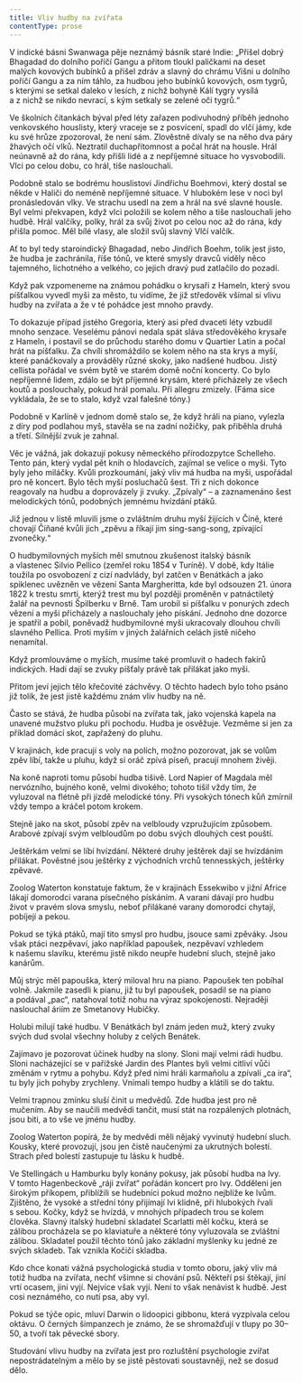 ```yaml
---
title: Vliv hudby na zvířata
contentType: prose
---
```


V indické básni Swanwaga pěje neznámý básník staré Indie: „Přišel dobrý Bhagadad do dolního poříčí Gangu a přitom tloukl paličkami na deset malých kovových bubínků a přišel zdráv a slavný do chrámu Višni u dolního poříčí Gangu a za ním táhlo, za hudbou jeho bubínků kovových, osm tygrů, s kterými se setkal daleko v lesích, z nichž bohyně Kálí tygry vysílá a z nichž se nikdo nevrací, s kým setkaly se zelené oči tygrů.“

Ve školních čítankách býval před léty zařazen podivuhodný příběh jednoho venkovského houslisty, který vraceje se z posvícení, spadl do vlčí jámy, kde ku své hrůze zpozoroval, že není sám. Zlověstně dívaly se na něho dva páry žhavých očí vlků. Neztratil duchapřítomnost a počal hrát na housle. Hrál neúnavně až do rána, kdy přišli lidé a z nepříjemné situace ho vysvobodili. Vlci po celou dobu, co hrál, tiše naslouchali.

Podobně stalo se bodrému houslistovi Jindřichu Boehmovi, který dostal se někde v Haliči do neméně nepříjemné situace. V hlubokém lese v noci byl pronásledován vlky. Ve strachu usedl na zem a hrál na své slavné housle. Byl velmi překvapen, když vlci položili se kolem něho a tiše naslouchali jeho hudbě. Hrál valčíky, polky, hrál za svůj život po celou noc až do rána, kdy přišla pomoc. Měl bílé vlasy, ale složil svůj slavný Vlčí valčík.

Ať to byl tedy staroindický Bhagadad, nebo Jindřich Boehm, tolik jest jisto, že hudba je zachránila, říše tónů, ve které smysly dravců viděly něco tajemného, lichotného a velkého, co jejich dravý pud zatlačilo do pozadí.

Když pak vzpomeneme na známou pohádku o krysaři z Hameln, který svou píšťalkou vyvedl myši za město, tu vidíme, že již středověk všímal si vlivu hudby na zvířata a že v té pohádce jest mnoho pravdy.

To dokazuje případ jistého Gregoria, který asi před dvaceti léty vzbudil mnoho senzace. Veselému pánovi nedala spát sláva středověkého krysaře z Hameln, i postavil se do průchodu starého domu v Quartier Latin a počal hrát na píšťalku. Za chvíli shromáždilo se kolem něho na sta krys a myší, které panáčkovaly a prováděly různé skoky, jako nadšené hudbou. Jistý cellista pořádal ve svém bytě ve starém domě noční koncerty. Co bylo nepříjemné lidem, zdálo se být příjemné krysám, které přicházely ze všech koutů a poslouchaly, pokud hrál pomalu. Při allegru zmizely. (Fáma sice vykládala, že se to stalo, když vzal falešné tóny.)

Podobně v Karlíně v jednom domě stalo se, že když hráli na piano, vylezla z díry pod podlahou myš, stavěla se na zadní nožičky, pak přiběhla druhá a třetí. Silnější zvuk je zahnal.

Věc je vážná, jak dokazují pokusy německého přírodozpytce Schelleho. Tento pán, který vydal pět knih o hlodavcích, zajímal se velice o myši. Tyto byly jeho miláčky. Kvůli prozkoumání, jaký vliv má hudba na myši, uspořádal pro ně koncert. Bylo těch myší posluchačů šest. Tři z nich dokonce reagovaly na hudbu a doprovázely ji zvuky. „Zpívaly“ – a zaznamenáno šest melodických tónů, podobných jemnému hvízdání ptáků.

Již jednou v listě mluvili jsme o zvláštním druhu myší žijících v Číně, které chovají Číňané kvůli jich „zpěvu a říkají jim sing-sang-song, zpívající zvonečky.“

O hudbymilovných myších měl smutnou zkušenost italský básník a vlastenec Silvio Pellico (zemřel roku 1854 v Turíně). V době, kdy Itálie toužila po osvobození z cizí nadvlády, byl zatčen v Benátkách a jako spiklenec uvězněn ve vězení Santa Margheritta, kde byl odsouzen 21. února 1822 k trestu smrti, kterýž trest mu byl později proměněn v patnáctiletý žalář na pevnosti Špilberku v Brně. Tam urobil si píšťalku v ponurých zdech vězení a myši přicházely a naslouchaly jeho pískání. Jednoho dne dozorce je spatřil a pobil, poněvadž hudbymilovné myši ukracovaly dlouhou chvíli slavného Pellica. Proti myším v jiných žalářních celách jistě ničeho nenamítal.

Když promlouváme o myších, musíme také promluvit o hadech fakírů indických. Hadi dají se zvuky píšťaly právě tak přilákat jako myši.

Přitom jeví jejich tělo křečovité záchvěvy. O těchto hadech bylo toho psáno již tolik, že jest jistě každému znám vliv hudby na ně.

Často se stává, že hudba působí na zvířata tak, jako vojenská kapela na unavené mužstvo pluku při pochodu. Hudba je osvěžuje. Vezměme si jen za příklad domácí skot, zapřažený do pluhu.

V krajinách, kde pracují s voly na polích, možno pozorovat, jak se volům zpěv líbí, takže u pluhu, když si oráč zpívá píseň, pracují mnohem živěji.

Na koně naproti tomu působí hudba tišivě. Lord Napier of Magdala měl nervózního, bujného koně, velmi divokého; tohoto tišil vždy tím, že vyluzoval na flétně při jízdě melodické tóny. Při vysokých tónech kůň zmírnil vždy tempo a kráčel potom krokem.

Stejně jako na skot, působí zpěv na velbloudy vzpružujícím způsobem. Arabové zpívají svým velbloudům po dobu svých dlouhých cest pouští.

Ještěrkám velmi se líbí hvízdání. Některé druhy ještěrek dají se hvízdáním přilákat. Pověstné jsou ještěrky z východních vrchů tennesských, ještěrky zpěvavé.

Zoolog Waterton konstatuje faktum, že v krajinách Essekwibo v jižní Africe lákají domorodci varana písečného pískáním. A varani dávají pro hudbu život v pravém slova smyslu, neboť přilákané varany domorodci chytají, pobíjejí a pekou.

Pokud se týká ptáků, mají tito smysl pro hudbu, jsouce sami zpěváky. Jsou však ptáci nezpěvaví, jako například papoušek, nezpěvaví vzhledem k našemu slavíku, kterému jistě nikdo neupře hudební sluch, stejně jako kanárům.

Můj strýc měl papouška, který miloval hru na piano. Papoušek ten pobíhal volně. Jakmile zasedli k pianu, již tu byl papoušek, posadil se na piano a podával „pac“, natahoval totiž nohu na výraz spokojenosti. Nejraději naslouchal áriím ze Smetanovy Hubičky.

Holubi milují také hudbu. V Benátkách byl znám jeden muž, který zvuky svých dud svolal všechny holuby z celých Benátek.

Zajímavo je pozorovat účinek hudby na slony. Sloni mají velmi rádi hudbu. Sloni nacházející se v pařížské Jardin des Plantes byli velmi citliví vůči změnám v rytmu a pohybu. Když před nimi hráli karmaňolu a zpívali „ca ira“, tu byly jich pohyby zrychleny. Vnímali tempo hudby a klátili se do taktu.

Velmi trapnou zmínku sluší činit u medvědů. Zde hudba jest pro ně mučením. Aby se naučili medvědi tančit, musí stát na rozpálených plotnách, jsou biti, a to vše ve jménu hudby.

Zoolog Waterton popírá, že by medvědi měli nějaký vyvinutý hudební sluch. Kousky, které provozují, jsou jen čistě naučenými za ukrutných bolestí. Strach před bolestí zastupuje tu lásku k hudbě.

Ve Stellingách u Hamburku byly konány pokusy, jak působí hudba na lvy. V tomto Hagenbeckově „ráji zvířat“ pořádán koncert pro lvy. Odděleni jen širokým příkopem, přiblížili se hudebníci pokud možno nejblíže ke lvům. Zjištěno, že vysoké a střední tóny přijímají lvi klidně, při hlubokých řvali s sebou. Kočky, když se hvízdá, v mnohých případech trou se kolem člověka. Slavný italský hudební skladatel Scarlatti měl kočku, která se zálibou procházela se po klaviatuře a některé tóny vyluzovala se zvláštní zálibou. Skladatel použil těchto tónů jako základní myšlenky ku jedné ze svých skladeb. Tak vznikla Kočičí skladba.

Kdo chce konati vážná psychologická studia v tomto oboru, jaký vliv má totiž hudba na zvířata, nechť všimne si chování psů. Někteří psi štěkají, jiní vrtí ocasem, jiní vyjí. Nejvíce však vyjí. Není to však nenávist k hudbě. Jest cosi neznámého, co nutí psa, aby vyl.

Pokud se týče opic, mluví Darwin o lidoopici gibbonu, která vyzpívala celou oktávu. O černých šimpanzech je známo, že se shromažďují v tlupy po 30–50, a tvoří tak pěvecké sbory.

Studování vlivu hudby na zvířata jest pro rozluštění psychologie zvířat nepostrádatelným a mělo by se jistě pěstovati soustavněji, než se dosud dělo.
